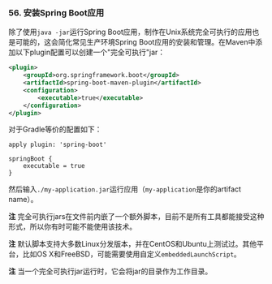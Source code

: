 ### 56. 安装Spring Boot应用
除了使用`java -jar`运行Spring Boot应用，制作在Unix系统完全可执行的应用也是可能的，这会简化常见生产环境Spring Boot应用的安装和管理。在Maven中添加以下plugin配置可以创建一个"完全可执行"jar：
```xml
<plugin>
    <groupId>org.springframework.boot</groupId>
    <artifactId>spring-boot-maven-plugin</artifactId>
    <configuration>
        <executable>true</executable>
    </configuration>
</plugin>
```
对于Gradle等价的配置如下：
```shell
apply plugin: 'spring-boot'

springBoot {
    executable = true
}
```
然后输入`./my-application.jar`运行应用（`my-application`是你的artifact name）。

**注** 完全可执行jars在文件前内嵌了一个额外脚本，目前不是所有工具都能接受这种形式，所以你有时可能不能使用该技术。

**注** 默认脚本支持大多数Linux分发版本，并在CentOS和Ubuntu上测试过。其他平台，比如OS X和FreeBSD，可能需要使用自定义`embeddedLaunchScript`。

**注** 当一个完全可执行jar运行时，它会将jar的目录作为工作目录。
